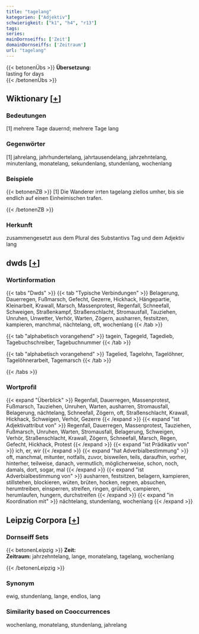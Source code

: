 ```yaml
---
title: "tagelang"
kategorien: ["Adjektiv"]
schwierigkeit: ["k1", "h4", "r13"]
tags:
series:
mainDornseiffs: ['Zeit']
domainDornseiffs: ['Zeitraum']
url: "tagelang"
---
```


{{< betonenÜbs >}}
**Übersetzung:**  
lasting for days  
{{< /betonenÜbs >}}

## Wiktionary [[+](https://de.wiktionary.org/wiki/tagelang)]

### Bedeutungen
[1] mehrere Tage dauernd; mehrere Tage lang  

### Gegenwörter
[1] jahrelang, jahrhundertelang, jahrtausendelang, jahrzehntelang, minutenlang, monatelang, sekundenlang, stundenlang, wochenlang  

### Beispiele
{{< betonenZB >}}
[1] Die Wanderer irrten tagelang ziellos umher, bis sie endlich auf einen Einheimischen trafen.  

{{< /betonenZB >}}
### Herkunft
zusammengesetzt aus dem Plural des Substantivs Tag und dem Adjektiv lang  



## dwds [[+](https://www.dwds.de/wb/tagelang)]

### Wortinformation
{{< tabs "Dwds" >}}
{{< tab "Typische Verbindungen" >}}
Belagerung, Dauerregen, Fußmarsch, Gefecht, Gezerre, Hickhack, Hängepartie, Kleinarbeit, Krawall, Marsch, Massenprotest, Regenfall, Schneefall, Schweigen, Straßenkampf, Straßenschlacht, Stromausfall, Tauziehen, Unruhen, Unwetter, Verhör, Warten, Zögern, ausharren, festsitzen, kampieren, manchmal, nächtelang, oft, wochenlang
{{< /tab >}}

{{< tab "alphabetisch vorangehend" >}}
tagein, Tagegeld, Tagedieb, Tagebuchschreiber, Tagebuchnummer
{{< /tab >}}

{{< tab "alphabetisch vorangehend" >}}
Tagelied, Tagelohn, Tagelöhner, Tagelöhnerarbeit, Tagemarsch
{{< /tab >}}

{{< /tabs >}}

### Wortprofil
{{< expand "Überblick" >}} Regenfall, Dauerregen, Massenprotest, Fußmarsch, Tauziehen, Unruhen, Warten, ausharren, Stromausfall, Belagerung, nächtelang, Schneefall, Zögern, oft, Straßenschlacht, Krawall, Hickhack, Schweigen, Verhör, Gezerre {{< /expand >}}
{{< expand "ist Adjektivattribut von" >}} Regenfall, Dauerregen, Massenprotest, Tauziehen, Fußmarsch, Unruhen, Warten, Stromausfall, Belagerung, Schweigen, Verhör, Straßenschlacht, Krawall, Zögern, Schneefall, Marsch, Regen, Gefecht, Hickhack, Protest {{< /expand >}}
{{< expand "ist Prädikativ von" >}} ich, er, wir {{< /expand >}}
{{< expand "hat Adverbialbestimmung" >}} oft, manchmal, mitunter, notfalls, zuvor, bisweilen, teils, daraufhin, vorher, hinterher, teilweise, danach, vermutlich, möglicherweise, schon, noch, damals, dort, sogar, mal {{< /expand >}}
{{< expand "ist Adverbialbestimmung von" >}} ausharren, festsitzen, belagern, kampieren, stillstehen, blockieren, wüten, brüten, hocken, regnen, absuchen, herumtreiben, einsperren, streifen, ringen, grübeln, campieren, herumlaufen, hungern, durchstreifen {{< /expand >}}
{{< expand "in Koordination mit" >}} nächtelang, stundenlang, wochenlang {{< /expand >}}

## Leipzig Corpora [[+](https://corpora.uni-leipzig.de/en/res?word=tagelang&corpusId=deu_newscrawl-public_2018)]

### Dornseiff Sets
{{< betonenLeipzig >}}
**Zeit:**  
**Zeitraum:** jahrzehntelang, lange, monatelang, tagelang, wochenlang  

{{< /betonenLeipzig >}}

### Synonym
ewig, stundenlang, lange, endlos, lang


### Similarity based on Cooccurrences
wochenlang, monatelang, stundenlang, jahrelang

